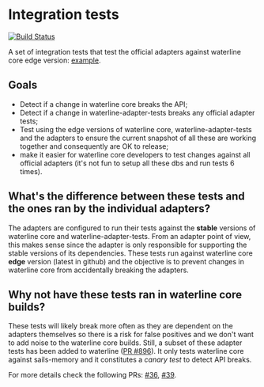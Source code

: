Integration tests
==========================
[![Build Status](https://travis-ci.org/balderdashy/waterline-adapter-tests.svg?branch=master)](https://travis-ci.org/balderdashy/waterline-adapter-tests)

A set of integration tests that test the official adapters against waterline core edge version: [example](https://travis-ci.org/balderdashy/waterline-adapter-tests/jobs/56168135#L1326).


## Goals

 * Detect if a change in waterline core breaks the API;
 * Detect if a change in waterline-adapter-tests breaks any official adapter tests;
 * Test using the edge versions of waterline core, waterline-adapter-tests and the adapters to ensure the current snapshot of all these are working together and consequently are OK to release;
 * make it easier for waterline core developers to test changes against all official adapters (it's not fun to setup all these dbs and run tests 6 times).


## What's the difference between these tests and the ones ran by the individual adapters?

The adapters are configured to run their tests against the **stable** versions of waterline core and waterline-adapter-tests. From an adapter point of view, this makes sense since the adapter is only responsible for supporting the stable versions of its dependencies. These tests run against waterline core **edge** version (latest in github) and the objective is to prevent changes in waterline core from accidentally breaking the adapters.


## Why not have these tests ran in waterline core builds?

These tests will likely break more often as they are dependent on the adapters themselves so there is a risk for false positives and we don't want to add noise to the waterline core builds. Still, a subset of these adapter tests has been added to waterline ([PR #896](https://github.com/balderdashy/waterline/pull/896)). It only tests waterline core against sails-memory and it constitutes a *canary test* to detect API breaks.


For more details check the following PRs: [#36](https://github.com/balderdashy/waterline-adapter-tests/pull/36), [#39](https://github.com/balderdashy/waterline-adapter-tests/pull/39).

